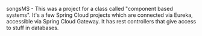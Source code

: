 songsMS - This was a project for a class called "component based systems". It's a few Spring Cloud projects which are connected via Eureka, accessible via Spring Cloud Gateway.
It has rest controllers that give access to stuff in databases. 
